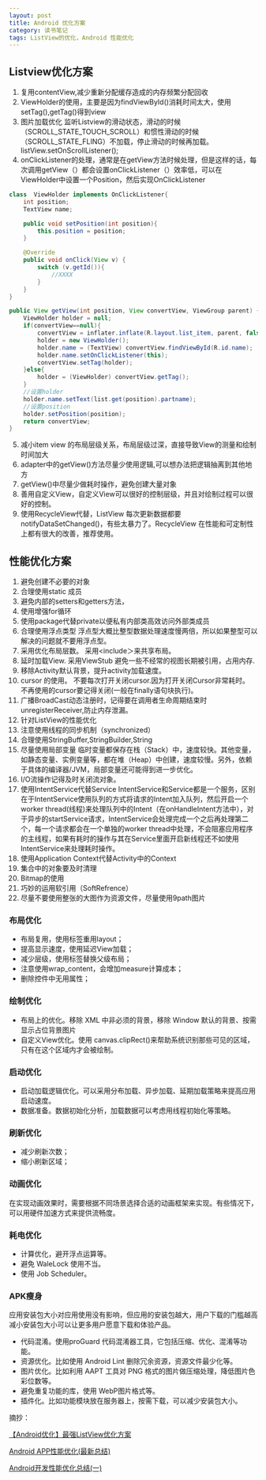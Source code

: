 ```yaml
---
layout: post
title: Android 优化方案
category: 读书笔记
tags: ListView的优化，Android 性能优化
---
```


## Listview优化方案
1. 复用contentView,减少重新分配缓存造成的内存频繁分配回收
2. ViewHolder的使用，主要是因为findViewById()消耗时间太大，使用setTag(),getTag()得到view
3. 图片加载优化 监听Listview的滑动状态，滑动的时候（SCROLL_STATE_TOUCH_SCROLL）和惯性滑动的时候（SCROLL_STATE_FLING）不加载，停止滑动的时候再加载。listView.setOnScrollListener();
4. onClickListener的处理，通常是在getView方法时候处理，但是这样的话，每次调用getView（）都会设置onClickListener（）效率低，可以在ViewHolder中设置一个Position，然后实现OnClickListener

```java
class  ViewHolder implements OnClickListener{  
    int position;  
    TextView name;  

    public void setPosition(int position){  
        this.position = position;  
    }  

    @Override  
    public void onClick(View v) {  
        switch (v.getId()){  
            //XXXX  
        }  
    }  
}  

public View getView(int position, View convertView, ViewGroup parent) {  
    ViewHolder holder = null;  
    if(convertView==null){  
        convertView = inflater.inflate(R.layout.list_item, parent, false);  
        holder = new ViewHolder();  
        holder.name = (TextView) convertView.findViewById(R.id.name);  
        holder.name.setOnClickListener(this);  
        convertView.setTag(holder);  
    }else{  
        holder = (ViewHolder) convertView.getTag();  
    }  
    //设置holder  
    holder.name.setText(list.get(position).partname);  
    //设置position  
    holder.setPosition(position);  
    return convertView;  
}  
```
5. 减小item view 的布局层级关系，布局层级过深，直接导致View的测量和绘制时间加大
6. adapter中的getView()方法尽量少使用逻辑,可以想办法把逻辑抽离到其他地方
7. getView()中尽量少做耗时操作，避免创建大量对象
8. 善用自定义View，自定义View可以很好的控制层级，并且对绘制过程可以很好的控制。
9. 使用RecycleView代替，ListView 每次更新数据都要 notifyDataSetChanged()，有些太暴力了。RecycleView 在性能和可定制性上都有很大的改善，推荐使用。

## 性能优化方案
1. 避免创建不必要的对象
2. 合理使用static 成员
3. 避免内部的setters和getters方法，
4. 使用增强for循环
5. 使用package代替private以便私有内部类高效访问外部类成员
6. 合理使用浮点类型  浮点型大概比整型数据处理速度慢两倍，所以如果整型可以解决的问题就不要用浮点型。
7. 采用<merge>优化布局层数。 采用<include＞来共享布局。
8. 延时加载View. 采用ViewStub 避免一些不经常的视图长期被引用，占用内存.
9. 移除Activity默认背景，提升activity加载速度。
10. cursor 的使用。 不要每次打开关闭cursor.因为打开关闭Cursor非常耗时。 不再使用的cursor要记得关闭(一般在finally语句块执行)。
11. 广播BroadCast动态注册时，记得要在调用者生命周期结束时unregisterReceiver,防止内存泄漏。
12. 针对ListView的性能优化
13. 注意使用线程的同步机制（synchronized）
14. 合理使用StringBuffer,StringBuilder,String
15. 尽量使用局部变量 临时变量都保存在栈（Stack）中，速度较快。其他变量，如静态变量、实例变量等，都在堆（Heap）中创建，速度较慢。另外，依赖于具体的编译器/JVM，局部变量还可能得到进一步优化。
16. I/O流操作记得及时关闭流对象。
17. 使用IntentService代替Service
IntentService和Service都是一个服务，区别在于IntentService使用队列的方式将请求的Intent加入队列，然后开启一个worker thread(线程)来处理队列中的Intent（在onHandleIntent方法中），对于异步的startService请求，IntentService会处理完成一个之后再处理第二个，每一个请求都会在一个单独的worker thread中处理，不会阻塞应用程序的主线程，如果有耗时的操作与其在Service里面开启新线程还不如使用IntentService来处理耗时操作。
18. 使用Application Context代替Activity中的Context
19. 集合中的对象要及时清理
20. Bitmap的使用
21. 巧妙的运用软引用（SoftRefrence）
22. 尽量不要使用整张的大图作为资源文件，尽量使用9path图片

### 布局优化

* 布局复用，使用<include>标签重用layout；
* 提高显示速度，使用<ViewStub>延迟View加载；
* 减少层级，使用<merge>标签替换父级布局；
* 注意使用wrap_content，会增加measure计算成本；
* 删除控件中无用属性；

### 绘制优化
* 布局上的优化。移除 XML 中非必须的背景，移除 Window 默认的背景、按需显示占位背景图片
* 自定义View优化。使用 canvas.clipRect()来帮助系统识别那些可见的区域，只有在这个区域内才会被绘制。

### 启动优化
* 启动加载逻辑优化。可以采用分布加载、异步加载、延期加载策略来提高应用启动速度。
* 数据准备。数据初始化分析，加载数据可以考虑用线程初始化等策略。

### 刷新优化
* 减少刷新次数；
* 缩小刷新区域；

### 动画优化
在实现动画效果时，需要根据不同场景选择合适的动画框架来实现。有些情况下，可以用硬件加速方式来提供流畅度。

### 耗电优化
* 计算优化，避开浮点运算等。
* 避免 WaleLock 使用不当。
* 使用 Job Scheduler。

### APK瘦身
应用安装包大小对应用使用没有影响，但应用的安装包越大，用户下载的门槛越高
减小安装包大小可以让更多用户愿意下载和体验产品。

* 代码混淆。使用proGuard 代码混淆器工具，它包括压缩、优化、混淆等功能。
* 资源优化。比如使用 Android Lint 删除冗余资源，资源文件最少化等。
* 图片优化。比如利用 AAPT 工具对 PNG 格式的图片做压缩处理，降低图片色彩位数等。
* 避免重复功能的库，使用 WebP图片格式等。
*  插件化。比如功能模块放在服务器上，按需下载，可以减少安装包大小。

摘抄：

[ 【Android优化】最强ListView优化方案](http://blog.csdn.net/gs12software/article/details/51173392)

[Android APP性能优化(最新总结)](http://blog.csdn.net/csdn_aiyang/article/details/74989318)

[Android开发性能优化总结(一)](http://blog.csdn.net/gs12software/article/details/51173392)
